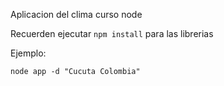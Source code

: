 Aplicacion del clima curso node

Recuerden ejecutar ```npm install``` para las librerias

Ejemplo:
```
node app -d "Cucuta Colombia"
```